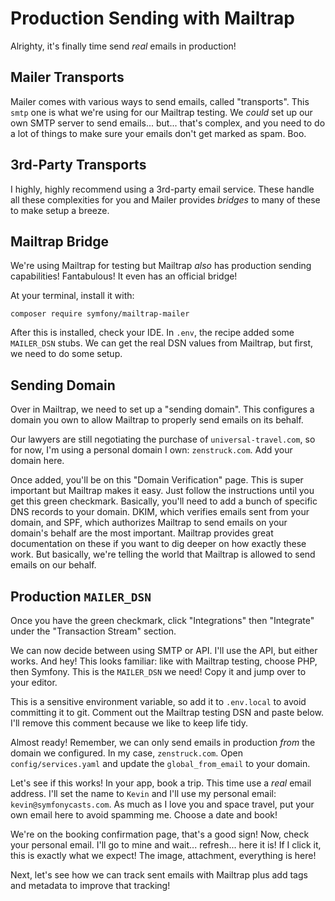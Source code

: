 # Production Sending with Mailtrap

Alrighty, it's finally time send *real* emails in production!

## Mailer Transports

Mailer comes with various ways to send emails, called "transports".
This `smtp` one is what we're using for our Mailtrap testing. We *could* set up
our own SMTP server to send emails... but... that's complex, and you need to
do a lot of things to make sure your emails don't get marked as spam. Boo.

## 3rd-Party Transports

I highly, highly recommend using a 3rd-party email service. These handle all
these complexities for you and Mailer provides *bridges* to many of these
to make setup a breeze.

## Mailtrap Bridge

We're using Mailtrap for testing but Mailtrap *also* has production
sending capabilities! Fantabulous! It even has an official bridge!

At your terminal, install it with:

```terminal
composer require symfony/mailtrap-mailer
```

After this is installed, check your IDE. In `.env`, the recipe
added some `MAILER_DSN` stubs. We can get the real DSN values from Mailtrap,
but first, we need to do some setup.

## Sending Domain

Over in Mailtrap, we need to set up a "sending domain". This configures a domain
you own to allow Mailtrap to properly send emails on its behalf.

Our lawyers are still negotiating the purchase of `universal-travel.com`, so
for now, I'm using a personal domain I own: `zenstruck.com`.
Add your domain here.

Once added, you'll be on this "Domain Verification" page. This is super important
but Mailtrap makes it easy. Just follow the instructions until you get this green checkmark.
Basically, you'll need to add a bunch of specific DNS records to your domain. DKIM, which
verifies emails sent from your domain, and SPF, which authorizes Mailtrap to send emails
on your domain's behalf are the most important. Mailtrap provides great documentation
on these if you want to dig deeper on how exactly these work.
But basically, we're telling the world that Mailtrap is allowed to send emails on our
behalf.

## Production `MAILER_DSN`

Once you have the green checkmark, click "Integrations" then "Integrate" under
the "Transaction Stream" section.

We can now decide between using SMTP or API. I'll use the API, but either
works. And hey! This looks
familiar: like with Mailtrap testing, choose PHP, then Symfony. This is the `MAILER_DSN`
we need! Copy it and jump over to your editor.

This is a sensitive environment variable, so add it to `.env.local` to avoid
committing it to git. Comment out the Mailtrap testing DSN and paste
below. I'll remove this comment because we like to keep life tidy.

Almost ready! Remember, we can only send emails in production *from* the domain we
configured. In my case, `zenstruck.com`. Open `config/services.yaml` and update the
`global_from_email` to your domain.

Let's see if this works! In your app, book a trip. This time use a *real*
email address. I'll set the name to `Kevin` and I'll use my personal email:
`kevin@symfonycasts.com`. As much as I love you and space travel,
put your own email here to avoid spamming me. Choose a date and book!

We're on the booking confirmation page, that's a good sign! Now, check your personal
email. I'll go to mine and wait... refresh... here it is! If I click it, this is
exactly what we expect! The image, attachment, everything is here!

Next, let's see how we can track sent emails with Mailtrap plus add tags and metadata
to improve that tracking!
